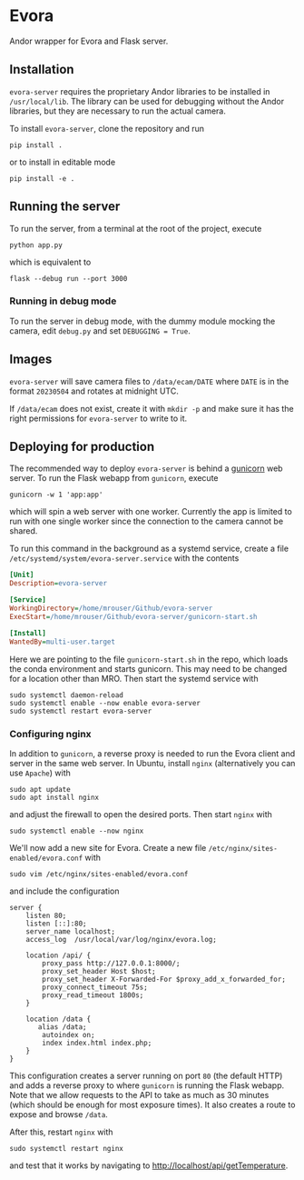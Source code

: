 # Evora

Andor wrapper for Evora and Flask server.

## Installation

`evora-server` requires the proprietary Andor libraries to be installed in `/usr/local/lib`. The library can be used for debugging without the Andor libraries, but they are necessary to run the actual camera.

To install `evora-server`, clone the repository and run

```console
pip install .
```

or to install in editable mode

```console
pip install -e .
```

## Running the server

To run the server, from a terminal at the root of the project, execute

```console
python app.py
```

which is equivalent to

```console
flask --debug run --port 3000
```

### Running in debug mode

To run the server in debug mode, with the dummy module mocking the camera, edit `debug.py` and set `DEBUGGING = True`.

## Images

`evora-server` will save camera files to `/data/ecam/DATE` where `DATE` is in the format `20230504` and rotates at midnight UTC.

If `/data/ecam` does not exist, create it with `mkdir -p` and make sure it has the right permissions for `evora-server` to write to it.

## Deploying for production

The recommended way to deploy `evora-server` is behind a [gunicorn](https://gunicorn.org) web server. To run the Flask webapp from `gunicorn`, execute

```console
gunicorn -w 1 'app:app'
```

which will spin a web server with one worker. Currently the app is limited to run with one single worker since the connection to the camera cannot be shared.

To run this command in the background as a systemd service, create a file `/etc/systemd/system/evora-server.service` with the contents

```ini
[Unit]
Description=evora-server

[Service]
WorkingDirectory=/home/mrouser/Github/evora-server
ExecStart=/home/mrouser/Github/evora-server/gunicorn-start.sh

[Install]
WantedBy=multi-user.target
```

Here we are pointing to the file `gunicorn-start.sh` in the repo, which loads the conda environment and starts gunicorn. This may need to be changed for a location other than MRO. Then start the systemd service with

```console
sudo systemctl daemon-reload
sudo systemctl enable --now enable evora-server
sudo systemctl restart evora-server
```

### Configuring nginx

In addition to `gunicorn`, a reverse proxy is needed to run the Evora client and server in the same web server. In Ubuntu, install `nginx` (alternatively you can use `Apache`) with

```console
sudo apt update
sudo apt install nginx
```

and adjust the firewall to open the desired ports. Then start `nginx` with

```console
sudo systemctl enable --now nginx
```

We'll now add a new site for Evora. Create a new file `/etc/nginx/sites-enabled/evora.conf` with

```console
sudo vim /etc/nginx/sites-enabled/evora.conf
```

and include the configuration

```nginx
server {
    listen 80;
    listen [::]:80;
    server_name localhost;
    access_log  /usr/local/var/log/nginx/evora.log;

    location /api/ {
        proxy_pass http://127.0.0.1:8000/;
        proxy_set_header Host $host;
        proxy_set_header X-Forwarded-For $proxy_add_x_forwarded_for;
        proxy_connect_timeout 75s;
        proxy_read_timeout 1800s;
    }

    location /data {
       alias /data;
        autoindex on;
        index index.html index.php;
    }
}
```

This configuration creates a server running on port `80` (the default HTTP) and adds a reverse proxy to where `gunicorn` is running the Flask webapp. Note that we allow requests to the API to take as much as 30 minutes (which should be enough for most exposure times). It also creates a route to expose and browse `/data`.

After this, restart `nginx` with

```console
sudo systemctl restart nginx
```

and test that it works by navigating to [http://localhost/api/getTemperature](http://localhost/api/getTemperature).
